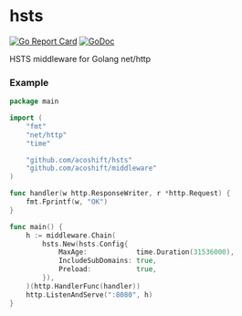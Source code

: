 # hsts

[![Go Report Card](https://goreportcard.com/badge/github.com/acoshift/hsts)](https://goreportcard.com/report/github.com/acoshift/hsts)
[![GoDoc](https://godoc.org/github.com/acoshift/hsts?status.svg)](https://godoc.org/github.com/acoshift/hsts)

HSTS middleware for Golang net/http

### Example

```go
package main

import (
	"fmt"
	"net/http"
	"time"

	"github.com/acoshift/hsts"
	"github.com/acoshift/middleware"
)

func handler(w http.ResponseWriter, r *http.Request) {
	fmt.Fprintf(w, "OK")
}

func main() {
	h := middleware.Chain(
		hsts.New(hsts.Config{
			MaxAge:            time.Duration(31536000),
			IncludeSubDomains: true,
			Preload:           true,
		}),
	)(http.HandlerFunc(handler))
	http.ListenAndServe(":8080", h)
}
```
